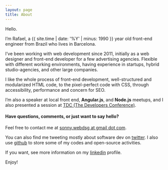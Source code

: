 ```yaml
---
layout: page
title: About
---
```


Hello.

I’m Rafael, a {{ site.time | date: '%Y' | minus: 1990 }} year old front-end engineer from Brazil who lives in Barcelona.

I’ve been working with web development since 2011, initially as a web designer and front-end developer for a few advertising agencies. Flexible with different working environments, having experience in startups, hybrid studio-agencies, and other large companies.

I like the whole process of front-end development, well-structured and modularized HTML code, to the pixel-perfect code with CSS, through accessibility, performance and concern for SEO. 

I’m also a speaker at local front end, **Angular.js**, and **Node.js** meetups, and I also presented a session at [TDC (The Developers Conference)](http://www.thedevelopersconference.com.br/).

#### Have questions, comments, or just want to say hello?

Feel free to contact me at [sonny.webdsg at gmail dot com](mailto:sonny.webdsg[at]gmail[dot]com).

You can also find me tweeting mostly about software dev on [twitter](https://twitter.com/rafaelllycan). 
I also use [github](https://github.com/rafaell-lycan) to store some of my codes and open-source activities.

If you want, see more information on my [linkedin](https://www.linkedin.com/in/rafaelllycan/) profile.


Enjoy!